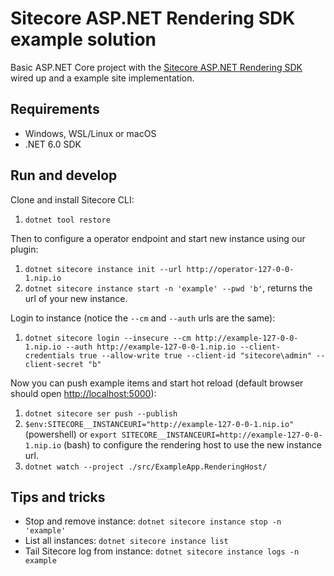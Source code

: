 # Sitecore ASP.NET Rendering SDK example solution

Basic ASP.NET Core project with the [Sitecore ASP.NET Rendering SDK](https://doc.sitecore.com/xp/en/developers/100/developer-tools/sitecore-asp-net-rendering-sdk.html) wired up and a example site implementation.

## Requirements

- Windows, WSL/Linux or macOS
- .NET 6.0 SDK

## Run and develop

Clone and install Sitecore CLI:

1. `dotnet tool restore`

Then to configure a operator endpoint and start new instance using our plugin:

1. `dotnet sitecore instance init --url http://operator-127-0-0-1.nip.io`
1. `dotnet sitecore instance start -n 'example' --pwd 'b'`, returns the url of your new instance.

Login to instance (notice the `--cm` and `--auth` urls are the same):

1. `dotnet sitecore login --insecure --cm http://example-127-0-0-1.nip.io --auth http://example-127-0-0-1.nip.io --client-credentials true --allow-write true --client-id "sitecore\admin" --client-secret "b"`

Now you can push example items and start hot reload (default browser should open [http://localhost:5000](http://localhost:5000)):

1. `dotnet sitecore ser push --publish`
1. `$env:SITECORE__INSTANCEURI="http://example-127-0-0-1.nip.io"` (powershell) or `export SITECORE__INSTANCEURI=http://example-127-0-0-1.nip.io` (bash) to configure the rendering host to use the new instance url.
1. `dotnet watch --project ./src/ExampleApp.RenderingHost/`

## Tips and tricks

- Stop and remove instance: `dotnet sitecore instance stop -n 'example'`
- List all instances: `dotnet sitecore instance list`
- Tail Sitecore log from instance: `dotnet sitecore instance logs -n example`
